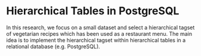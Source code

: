 # Hierarchical Tables in PostgreSQL
In this research, we focus on a small dataset and select a hierarchical tagset
of vegetarian recipes which has been used as a restaurant menu. The main idea is to
implement the hierarchical tagset within hierarchical tables in a relational database
(e.g. PostgreSQL).
